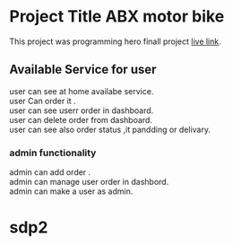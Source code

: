 # Project Title ABX motor bike

This project was programming hero finall project [live link](https://docters-portal.firebaseapp.com/).

## Available Service for user

user can see at home availabe service.\
user Can order it .\
user can see userr order in dashboard.\
user can delete order from dashboard.\
user can see also order status ,it pandding or delivary.

### admin functionality

admin can add order .\
admin can manage user order in dashbord.\
admin can make a user as admin.
# sdp2
